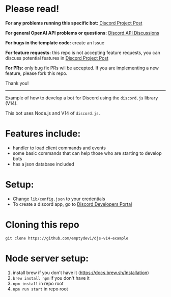 # Please read!


**For any problems running this specific bot:** [Discord Project Post](https://discord.com/channels/974519864045756446/1039968564699992106)

**For general OpenAI API problems or questions:** [Discord API Discussions](https://discord.com/channels/974519864045756446/1037561178286739466)

**For bugs in the template code:** create an Issue

**For feature requests:** this repo is not accepting feature requests, you can discuss potential features in [Discord Project Post](https://discord.com/channels/974519864045756446/1039968564699992106)

**For PRs:** only bug fix PRs wil be accepted. If you are implementing a new feature, please fork this repo.

Thank you!

---
Example of how to develop a bot for Discord using the `discord.js` library (V14).

This bot uses Node.js and V14 of `discord.js`.


# Features include:

- handler to load client commands and events
- some basic commands that can help those who are starting to develop bots
- has a json database included

# Setup:

- Change `lib/config.json` to your credentials
- To create a discord app, go to [Discord Developers Portal](https://discord.developers.com/applications)

# Cloning this repo

```sh-session 
git clone https://github.com/emptydev1/djs-v14-example
```

# Node server setup:

1. install brew if you don't have it (https://docs.brew.sh/Installation)
2. `brew install npm` if you don't have it
3. `npm install` in repo root
4. `npm run start` in repo root

